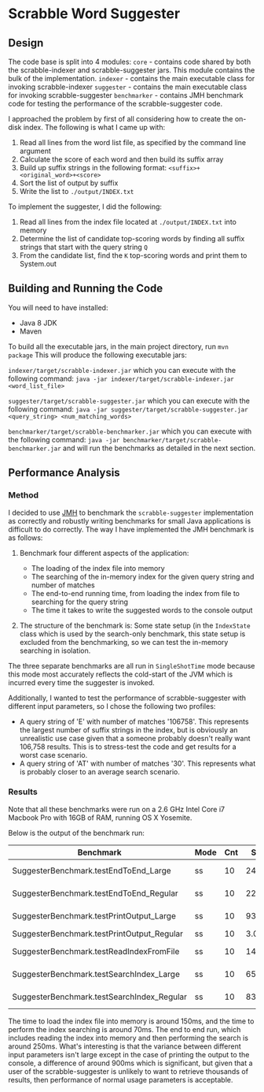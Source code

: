 Scrabble Word Suggester
=======================

Design
------
The code base is split into 4 modules:
`core` - contains code shared by both the scrabble-indexer and scrabble-suggester jars. This module contains the bulk of the implementation.
`indexer` - contains the main executable class for invoking scrabble-indexer
`suggester` - contains the main executable class for invoking scrabble-suggester
`benchmarker` - contains JMH benchmark code for testing the performance of the scrabble-suggester code.


I approached the problem by first of all considering how to create the on-disk index. The following is what I came up with:
1. Read all lines from the word list file, as specified by the command line argument
2. Calculate the score of each word and then build its suffix array
3. Build up suffix strings in the following format: `<suffix>+<original_word>+<score>`
4. Sort the list of output by suffix
5. Write the list to `./output/INDEX.txt`

To implement the suggester, I did the following:
1. Read all lines from the index file located at `./output/INDEX.txt` into memory
2. Determine the list of candidate top-scoring words by finding all suffix strings that start with the query string `Q`
3. From the candidate list, find the `K` top-scoring words and print them to System.out


Building and Running the Code
-----------------------------

You will need to have installed:
- Java 8 JDK
- Maven

To build all the executable jars, in the main project directory, run `mvn package`
This will produce the following executable jars:

`indexer/target/scrabble-indexer.jar` which you can execute with the following command:
`java -jar indexer/target/scrabble-indexer.jar <word_list_file>`

`suggester/target/scrabble-suggester.jar` which you can execute with the following command:
`java -jar suggester/target/scrabble-suggester.jar <query_string> <num_matching_words>`

`benchmarker/target/scrabble-benchmarker.jar` which you can execute with the following command:
`java -jar benchmarker/target/scrabble-benchmarker.jar` and will run the benchmarks as detailed in the next section.


Performance Analysis
--------------------

### Method

I decided to use [JMH](http://openjdk.java.net/projects/code-tools/jmh/) to benchmark the `scrabble-suggester` implementation as correctly and robustly writing benchmarks for small Java applications is difficult to do correctly. The way I have implemented the JMH benchmark is as follows:

1. Benchmark four different aspects of the application:
   - The loading of the index file into memory 
   - The searching of the in-memory index for the given query string and number of matches
   - The end-to-end running time, from loading the index from file to searching for the query string
   - The time it takes to write the suggested words to the console output
   
2. The structure of the benchmark is:
Some state setup (in the `IndexState` class which is used by the search-only benchmark, this state setup is excluded from the benchmarking, so we can test the in-memory searching in isolation.

The three separate benchmarks are all run in `SingleShotTime` mode because this mode most accurately reflects the cold-start of the JVM which is incurred every time the suggester is invoked.

Additionally, I wanted to test the performance of scrabble-suggester with different input parameters, so I chose the following two profiles:

- A query string of 'E' with number of matches '106758'. This represents the largest number of suffix strings in the index, but is obviously an unrealistic use case given that a someone probably doesn't really want 106,758 results. This is to stress-test the code and get results for a worst case scenario.
- A query string of 'AT' with number of matches '30'. This represents what is probably closer to an average search scenario.


### Results

Note that all these benchmarks were run on a 2.6 GHz Intel Core i7 Macbook Pro with 16GB of RAM, running OS X Yosemite.

Below is the output of the benchmark run:

|Benchmark                                  | Mode | Cnt |  Score  |   Error  | Units |
|-------------------------------------------|------|-----|---------|----------|-------| 
|SuggesterBenchmark.testEndToEnd_Large      |   ss |  10 | 243.814 |±  42.611 | ms/op |
|SuggesterBenchmark.testEndToEnd_Regular    |   ss |  10 | 226.615 |±  78.511 | ms/op |
|SuggesterBenchmark.testPrintOutput_Large   |   ss |  10 | 933.571 |± 236.150 | ms/op |
|SuggesterBenchmark.testPrintOutput_Regular |   ss |  10 |   3.090 |±   0.483 | ms/op |
|SuggesterBenchmark.testReadIndexFromFile   |   ss |  10 | 148.574 |±  21.562 | ms/op |
|SuggesterBenchmark.testSearchIndex_Large   |   ss |  10 |  65.404 |±  17.630 | ms/op |
|SuggesterBenchmark.testSearchIndex_Regular |   ss |  10 |  83.899 |±  11.544 | ms/op |


The time to load the index file into memory is around 150ms, and the time to perform the index searching is around 70ms. The end to end run, which includes reading the index into memory and then performing the search is around 250ms. What's interesting is that the variance between different input parameters isn't large except in the case of printing the output to the console, a difference of around 900ms which is significant, but given that a user of the scrabble-suggester is unlikely to want to retrieve thousands of results, then performance of normal usage parameters is acceptable.


